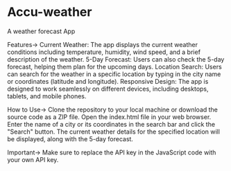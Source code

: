 # Accu-weather
A weather forecast App

Features-> 
Current Weather: The app displays the current weather conditions including temperature, humidity, wind speed, and a brief description of the weather.
5-Day Forecast: Users can also check the 5-day forecast, helping them plan for the upcoming days.
Location Search: Users can search for the weather in a specific location by typing in the city name or coordinates (latitude and longitude).
Responsive Design: The app is designed to work seamlessly on different devices, including desktops, tablets, and mobile phones.

How to Use-> 
Clone the repository to your local machine or download the source code as a ZIP file.
Open the index.html file in your web browser.
Enter the name of a city or its coordinates in the search bar and click the "Search" button.
The current weather details for the specified location will be displayed, along with the 5-day forecast.

Important-> 
Make sure to replace the API key in the JavaScript code with your own API key.
